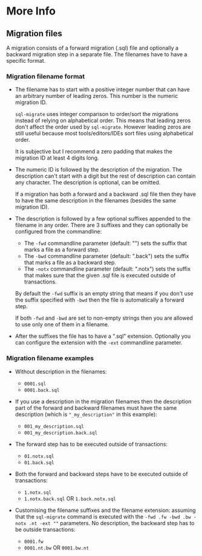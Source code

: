 # More Info

## Migration files

A migration consists of a forward migration (.sql) file and optionally a backward
migration step in a separate file. The filenames have to have a specific format.

### Migration filename format

- The filename has to start with a positive integer number that can have an
  arbitrary number of leading zeros. This number is the numeric migration ID.

  `sql-migrate` uses integer comparison to order/sort the migrations instead of
  relying on alphabetical order. This means that leading zeros don't affect the
  order used by `sql-migrate`. However leading zeros are still useful because
  most tools/editors/IDEs sort files using alphabetical order.

  It is subjective but I recommend a zero padding that makes the migration ID
  at least 4 digits long.

- The numeric ID is followed by the description of the migration.
  The description can't start with a digit but the rest of description can
  contain any character. The description is optional, can be omitted.

  If a migration has both a forward and a backward .sql file then they have
  to have the same description in the filenames (besides the same migration ID).

- The description is followed by a few optional suffixes appended to the
  filename in any order. There are 3 suffixes and they can optionally be
  configured from the commandline:

  - The `-fwd` commandline parameter (default: "") sets the suffix that
    marks a file as a forward step.
  - The `-bwd` commandline parameter (default: ".back") sets the suffix that
    marks a file as a backward step.
  - The `-notx` commandline parameter (default: ".notx") sets the suffix that
    makes sure that the given .sql file is executed outside of transactions.

  By default the `-fwd` suffix is an empty string that means if you don't use
  the suffix specified with `-bwd` then the file is automatically a forward step.

  If both `-fwd` and `-bwd` are set to non-empty strings then you are allowed to
  use only one of them in a filename.

- After the suffixes the file has to have a ".sql" extension.
  Optionally you can configure the extension with the `-ext` commandline parameter.

### Migration filename examples

- Without description in the filenames:
  - `0001.sql`
  - `0001.back.sql`
  
- If you use a description in the migration filenames then the description part
  of the forward and backward filenames must have the same description
  (which is `"_my_description"` in this example):
  - `001_my_description.sql`
  - `001_my_description.back.sql`

- The forward step has to be executed outside of transactions:
  - `01.notx.sql`
  - `01.back.sql`

- Both the forward and backward steps have to be executed outside of transactions:
  - `1.notx.sql`
  - `1.notx.back.sql` OR `1.back.notx.sql`

- Customising the filename suffixes and the filename extension: assuming that the
  `sql-migrate` command is executed with the `-fwd .fw -bwd .bw -notx .nt -ext ""`
  parameters. No description, the backward step has to be outside transactions:
  - `0001.fw`
  - `0001.nt.bw` OR `0001.bw.nt`
